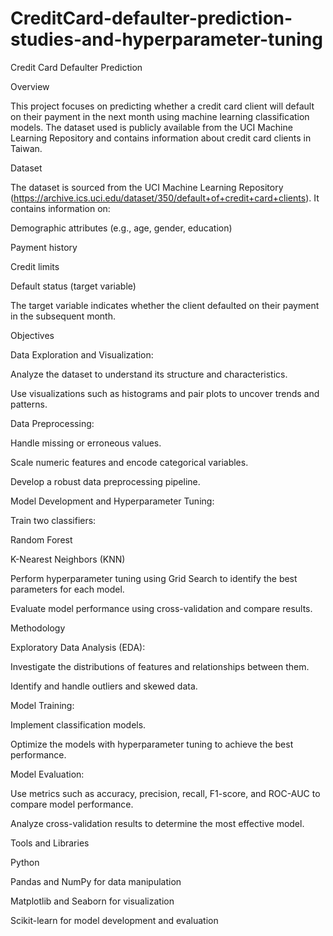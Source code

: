 # CreditCard-defaulter-prediction-studies-and-hyperparameter-tuning
Credit Card Defaulter Prediction

Overview

This project focuses on predicting whether a credit card client will default on their payment in the next month using machine learning classification models. The dataset used is publicly available from the UCI Machine Learning Repository and contains information about credit card clients in Taiwan.

Dataset

The dataset is sourced from the UCI Machine Learning Repository (https://archive.ics.uci.edu/dataset/350/default+of+credit+card+clients). It contains information on:

Demographic attributes (e.g., age, gender, education)

Payment history

Credit limits

Default status (target variable)

The target variable indicates whether the client defaulted on their payment in the subsequent month.

Objectives

Data Exploration and Visualization:

Analyze the dataset to understand its structure and characteristics.

Use visualizations such as histograms and pair plots to uncover trends and patterns.

Data Preprocessing:

Handle missing or erroneous values.

Scale numeric features and encode categorical variables.

Develop a robust data preprocessing pipeline.

Model Development and Hyperparameter Tuning:

Train two classifiers:

Random Forest

K-Nearest Neighbors (KNN)

Perform hyperparameter tuning using Grid Search to identify the best parameters for each model.

Evaluate model performance using cross-validation and compare results.

Methodology

Exploratory Data Analysis (EDA):

Investigate the distributions of features and relationships between them.

Identify and handle outliers and skewed data.

Model Training:

Implement classification models.

Optimize the models with hyperparameter tuning to achieve the best performance.

Model Evaluation:

Use metrics such as accuracy, precision, recall, F1-score, and ROC-AUC to compare model performance.

Analyze cross-validation results to determine the most effective model.

Tools and Libraries

Python

Pandas and NumPy for data manipulation

Matplotlib and Seaborn for visualization

Scikit-learn for model development and evaluation
